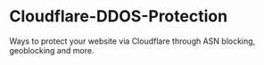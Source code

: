 # Cloudflare-DDOS-Protection
Ways to protect your website via Cloudflare through ASN blocking, geoblocking and more.
